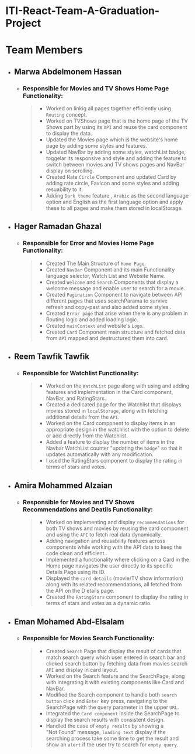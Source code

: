 # ITI-React-Team-A-Graduation-Project

# Team Members

- ## Marwa Abdelmonem Hassan
   - ### Responsible for Movies and TV Shows Home Page Functionality:
      > - Worked on linkig all pages together efficiently using `Routing` concept.
      > - Worked on TVShows page that is the home page of the TV Shows part by using its `API` and reuse the card component to display the data.
      > - Updated the Movies page which is the website's home page by adding some styles and features.
      > - Updated NavBar by adding some styles, watchList badge, toggelar its responsive and style and adding the feature to switch between movies and TV shows pages and NavBar display on scrolling.
      > - Created Rate `Circle` Component and updated Card by adding rate circle, FavIcon and some styles and adding resuability to it.
      > - Adding `Dark theme` feature , `Arabic` as the second language option and English as the first language option and apply these to all pages and make them stored in localStorage.

- ## Hager Ramadan Ghazal
   - ### Responsible for Error and Movies Home Page Functionality:
      > - Created The Main Structure of `Home Page`. 
      > - Created `NavBar` Component and its main Functionality language selector, Watch List and Website Name.
      > - Created `Welcome` and `Search` Components that display a welcome message and enable user to search for a movie.
      > - Created `Pagination` Component to navigate between API different pages that uses searchParama to survive refresh and copy-past and also added some styles .
      > - Created `Error page` that arise when there is any problem in Routing logic and added loading logic. 
      > - Created `mainContext` and website's `Logo`.
      > - Created `Card` Component main structure and fetched data from `API` mapped and destructured them into card. 

- ## Reem Tawfik Tawfik
  - ### Responsible for Watchlist Functionality:
      > - Worked on the `WatchList` page along with using and adding features and implementation in the Card component, NavBar, and RatingStars.
      > - Created a dedicated page for the Watchlist that displays movies stored in `localStorage`, along with fetching additional details from the `API`.
      > - Worked on the Card component to display items in an appropriate design in the watchlist with the option to delete or add directly from the Watchlist.
      > - Added a feature to display the number of items in the Navbar WatchList counter "updating the `badge`" so that it updates automatically with any modification.
      > - ⁠I used the RatingStars component to display the rating in terms of stars and votes.
 

- ## Amira Mohammed Alzaian
   - ### Responsible for Movies and TV Shows  Recommendations and Deatils Functionality:
      > - Worked on implementing and display `recommendations` for both TV shows and movies by reusing the card component and using the `API` to fetch real data dynamically.
      > - Adding navigation and reusability features across components while working with the API data to keep the code clean and efficient..
      > - Implemented a functionality where clicking on a Card in the Home page navigates the user directly to its specific Details Page using its ID.
      > - Displayed the `card details` (movie/TV show information) along with its related recommendations, all fetched from the API on the D   etails page.
      > - Created the `RatingStars` component to display the rating in terms of stars and votes as a dynamic ratio.
 

      

- ## Eman Mohamed Abd-Elsalam
   - ### Responsible for Movies Search Functionality:
      > - Created `Search` Page that display the result of cards that match search query which user entered in search bar and clicked search button by fetching data from mavies search `API` and display in card layout.
      > - Worked on the Search feature and the SearchPage, along with integrating it with existing components like Card and NavBar.
      > - Modified the Search component to handle both `search button` click and `Enter` key press, navigating to the SearchPage with the query parameter in the upper `URL`.
      > - Integrated the `Card component` inside the SearchPage to display the search results with consistent design.
      > - Handled the case of `empty results` by showing a "Not Found" message, `loading text` display if the searching process take some time to get the result and show an `alert` if the user try to search for `empty query`.




